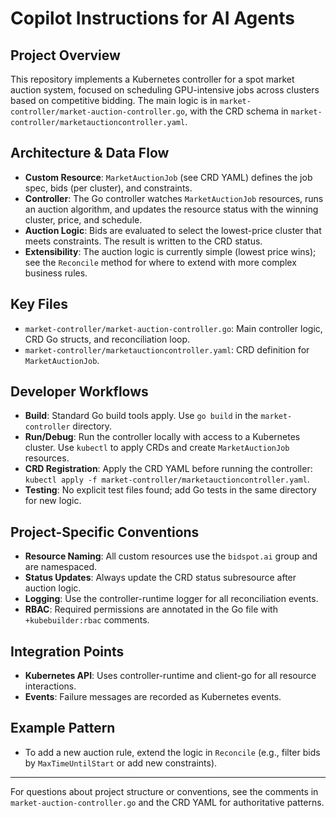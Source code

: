 # Copilot Instructions for AI Agents

## Project Overview
This repository implements a Kubernetes controller for a spot market auction system, focused on scheduling GPU-intensive jobs across clusters based on competitive bidding. The main logic is in `market-controller/market-auction-controller.go`, with the CRD schema in `market-controller/marketauctioncontroller.yaml`.

## Architecture & Data Flow
- **Custom Resource**: `MarketAuctionJob` (see CRD YAML) defines the job spec, bids (per cluster), and constraints.
- **Controller**: The Go controller watches `MarketAuctionJob` resources, runs an auction algorithm, and updates the resource status with the winning cluster, price, and schedule.
- **Auction Logic**: Bids are evaluated to select the lowest-price cluster that meets constraints. The result is written to the CRD status.
- **Extensibility**: The auction logic is currently simple (lowest price wins); see the `Reconcile` method for where to extend with more complex business rules.

## Key Files
- `market-controller/market-auction-controller.go`: Main controller logic, CRD Go structs, and reconciliation loop.
- `market-controller/marketauctioncontroller.yaml`: CRD definition for `MarketAuctionJob`.

## Developer Workflows
- **Build**: Standard Go build tools apply. Use `go build` in the `market-controller` directory.
- **Run/Debug**: Run the controller locally with access to a Kubernetes cluster. Use `kubectl` to apply CRDs and create `MarketAuctionJob` resources.
- **CRD Registration**: Apply the CRD YAML before running the controller: `kubectl apply -f market-controller/marketauctioncontroller.yaml`.
- **Testing**: No explicit test files found; add Go tests in the same directory for new logic.

## Project-Specific Conventions
- **Resource Naming**: All custom resources use the `bidspot.ai` group and are namespaced.
- **Status Updates**: Always update the CRD status subresource after auction logic.
- **Logging**: Use the controller-runtime logger for all reconciliation events.
- **RBAC**: Required permissions are annotated in the Go file with `+kubebuilder:rbac` comments.

## Integration Points
- **Kubernetes API**: Uses controller-runtime and client-go for all resource interactions.
- **Events**: Failure messages are recorded as Kubernetes events.

## Example Pattern
- To add a new auction rule, extend the logic in `Reconcile` (e.g., filter bids by `MaxTimeUntilStart` or add new constraints).

---

For questions about project structure or conventions, see the comments in `market-auction-controller.go` and the CRD YAML for authoritative patterns.
